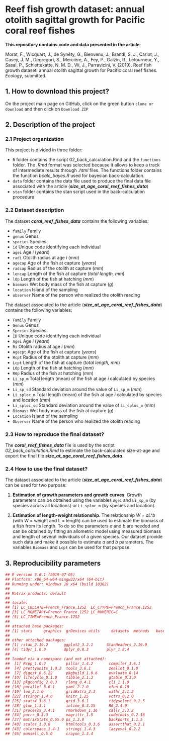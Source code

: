 # **Reef fish growth dataset: annual otolith sagittal growth for Pacific coral reef fishes**



**This repository contains code and data presented in the article**:

Morat, F., Wicquart, J., de Synéty, G., Bienvenu, J., Brandl, S. J., Carlot, J., Casey, J. M., Degregori, S., Mercière, A., Fey, P., Galzin, R., Letourneur, Y., Sasal, P., Schiettekatte, N. M. D., Vii, J., Parravicini, V. (2019). Reef fish growth dataset: annual otolith sagittal growth for Pacific coral reef fishes. _Ecology_, submitted.



## 1. How to download this project?



On the project main page on GitHub, click on the green button `clone or download` and then click on `Download ZIP`



## 2. Description of the project



### 2.1 Project organization

This project is divided in three folder:

* `R` folder contains the script 02_back_calculation.Rmd and the `functions` folder.  The _.Rmd_ format was selected because it allows to keep a track of intermediate results through _.html_ files. The functions folder contains the function _bcalc_bayes.R_ used for bayesian back-calculation.
* `data` folder contains the data file used to produce the final data file associated with the article (**_size_at_age_coral_reef_fishes_data_**)
* `stan` folder contains the stan script used in the back-calculation procedure



### 2.2 Dataset description

The dataset **_coral_reef_fishes_data_** contains the following variables:

- `family` Family
- `genus` Genus
- `species` Species
- `id` Unique code identifying each individual
- `agei` Age *i* (*years*)
- `radi` Otolith radius at age *i* (*mm*)
- `agecap` Age of the fish at capture (*years*)
- `radcap` Radius of the otolith at capture (*mm*)
- `lencap` Length of the fish at capture (*total length, mm*)
- `l0p` Length of the fish at hatching (*mm*)
- `biomass` Wet body mass of the fish at capture (*g*)
- `location` Island of the sampling
- `observer` Name of the person who realized the otolith reading



The dataset associated to the article (**_size_at_age_coral_reef_fishes_data_**) contains the following variables:

- `Family` Family
- `Genus` Genus
- `Species` Species
- `ID` Unique code identifying each individual
- `Agei` Age *i* (*years*)
- `Ri` Otolith radius at age *i* (*mm*)
- `Agecpt` Age of the fish at capture (*years*)
- `Rcpt` Radius of the otolith at capture (*mm*)
- `Lcpt` Length of the fish at capture (*total length, mm*)
- `L0p` Length of the fish at hatching (*mm*)
- `R0p` Radius of the fish at hatching (*mm*)
- `Li_sp_m` Total length (mean) of the fish at age *i* calculated by species (*mm*)
- `Li_sp_sd` Standard deviation around the value of `Li_sp_m` (_mm_)
- `Li_sploc_m` Total length (mean) of the fish at age *i* calculated by species and location (*mm*)
- `Li_sploc_sd` Standard deviation around the value of `Li_sploc_m` (_mm_)
- `Biomass` Wet body mass of the fish at capture (*g*)
- `Location` Island of the sampling
- `Observer` Name of the person who realized the otolith reading



### 2.3 How to reproduce the final dataset?

The **_coral_reef_fishes_data_** file is used by the script _02_back_calculation.Rmd_ to estimate the back-calculated size-at-age and export the final file **_size_at_age_coral_reef_fishes_data_**.



### 2.4 How to use the final dataset?

The dataset associated to the article (**_size_at_age_coral_reef_fishes_data_**) can be used for two purpose:

1. **Estimation of growth parameters and growth curves**. Growth parameters can be obtained using the variables `Agei` and `Li_sp_m` (by species across all locations) or `Li_sploc_m` (by species and location).

2. **Estimation of length-weight relationship**. The relationship _W = aL^b_ (with W = weight and L = length) can be used to estimate the biomass of a fish from its length. To do so the parameters _a_ and _b_ are needed and can be obtained by fitting an allometric model using measured biomass and length of several individuals of a given species. Our dataset provide such data and make it possible to estimate _a_ and _b_ parameters. The variables `Biomass` and `Lcpt` can be used for that purpose.



## 3. Reproducibility parameters



```R
## R version 3.6.1 (2019-07-05)
## Platform: x86_64-w64-mingw32/x64 (64-bit)
## Running under: Windows 10 x64 (build 18362)
## 
## Matrix products: default
## 
## locale:
## [1] LC_COLLATE=French_France.1252  LC_CTYPE=French_France.1252   
## [3] LC_MONETARY=French_France.1252 LC_NUMERIC=C                  
## [5] LC_TIME=French_France.1252    
## 
## attached base packages:
## [1] stats     graphics  grDevices utils     datasets  methods   base     
## 
## other attached packages:
## [1] rstan_2.19.2       ggplot2_3.2.1      StanHeaders_2.19.0
## [4] tidyr_1.0.0        dplyr_0.8.3        plyr_1.8.4        
## 
## loaded via a namespace (and not attached):
##  [1] Rcpp_1.0.2         pillar_1.4.2       compiler_3.6.1    
##  [4] prettyunits_1.0.2  tools_3.6.1        zeallot_0.1.0     
##  [7] digest_0.6.22      pkgbuild_1.0.6     evaluate_0.14     
## [10] lifecycle_0.1.0    tibble_2.1.3       gtable_0.3.0      
## [13] pkgconfig_2.0.3    rlang_0.4.1        cli_1.1.0         
## [16] parallel_3.6.1     yaml_2.2.0         xfun_0.10         
## [19] loo_2.1.0          gridExtra_2.3      withr_2.1.2       
## [22] stringr_1.4.0      knitr_1.25         vctrs_0.2.0       
## [25] stats4_3.6.1       grid_3.6.1         tidyselect_0.2.5  
## [28] glue_1.3.1         inline_0.3.15      R6_2.4.0          
## [31] processx_3.4.1     rmarkdown_1.16     callr_3.3.2       
## [34] purrr_0.3.3        magrittr_1.5       codetools_0.2-16  
## [37] matrixStats_0.55.0 ps_1.3.0           backports_1.1.5   
## [40] scales_1.0.0       htmltools_0.3.6    assertthat_0.2.1  
## [43] colorspace_1.4-1   stringi_1.4.3      lazyeval_0.2.2    
## [46] munsell_0.5.0      crayon_1.3.4
```
